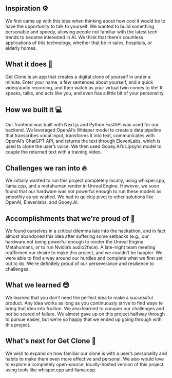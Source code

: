 ## Inspiration ⚙️
We first came up with this idea when thinking about how cool it would be to have the opportunity to talk to yourself. We wanted to build something personable and speedy, allowing people not familiar with the latest tech trends to become interested in AI. We think that there’s countless applications of this technology, whether that be in sales, hospitals, or elderly homes.


## What it does 🤖
Get Clone is an app that creates a digital clone of yourself in under a minute. Enter your name, a few sentences about yourself, and a quick video/audio recording, and then watch as your virtual twin comes to life! It speaks, talks, and acts like you, and even has a little bit of your personality.

## How we built it 💻
Our frontend was built with Next.js and Python FastAPI was used for our backend. We leveraged OpenAI’s Whisper model to create a data pipeline that transcribes vocal input, transforms it into text, communicates with OpenAI’s ChatGPT API, and returns the text through ElevenLabs, which is used to clone the user’s voice. We then used Gooey.AI’s Lipsync model to couple the returned text with a training video.

## Challenges we ran into 🔥
We initially wanted to run this project completely locally, using whisper.cpp, llama.cpp, and a metahuman render in Unreal Engine. However, we soon found that our hardware was not powerful enough to run these models as smoothly as we wished. We had to quickly pivot to other solutions like OpenAI, Elevenlabs, and Gooey.AI.

## Accomplishments that we're proud of 🗿
We found ourselves in a critical dilemma late into the hackathon, and in fact almost abandoned this idea after suffering some setbacks (e.g., our hardware not being powerful enough to render the Unreal Engine Metahumans, or to run Nvidia’s audio2face). A late-night team meeting reaffirmed our desire to make this project, and we couldn’t be happier. We were able to find a way around our hurdles and complete what we first set out to do. We’re definitely proud of our perseverance and resilience to challenges.

## What we learned 😎
We learned that you don’t need the perfect idea to make a successful product. Any idea works as long as you continuously strive to find ways to bring that idea into fruition. We also learned to conquer our challenges and not be scared of failure. We almost gave up on this project halfway through to pursue easier, but we’re so happy that we ended up going through with this project.

## What's next for Get Clone 👾
We wish to expand on how familiar our clone is with a user’s personality and habits to make them even more effective and personal. We also would love to explore a completely open-source, locally-hosted version of this project, using tools like whisper.cpp and llama.cpp.
